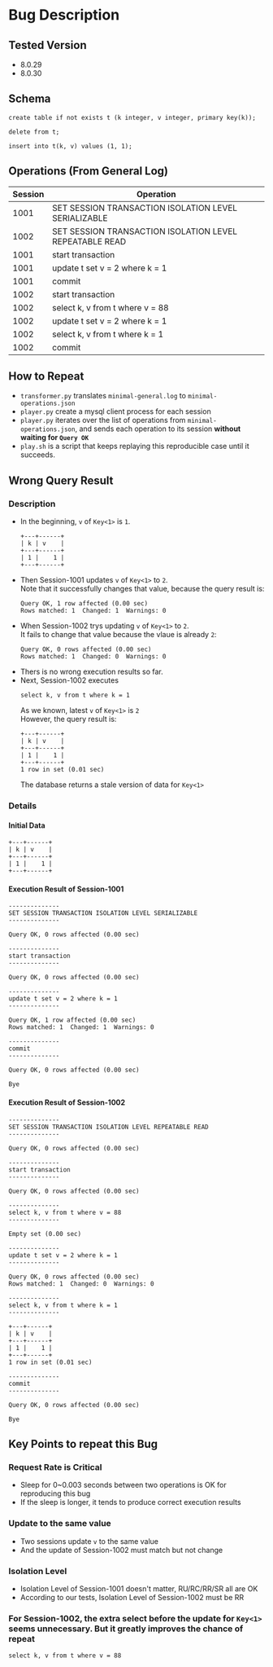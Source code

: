 # Bug Description

## Tested Version
- 8.0.29
- 8.0.30

## Schema
```
create table if not exists t (k integer, v integer, primary key(k));

delete from t;

insert into t(k, v) values (1, 1);
```

## Operations (From General Log)
| Session | Operation                                               |
| ------- | ------------------------------------------------------- |
| 1001    | SET SESSION TRANSACTION ISOLATION LEVEL SERIALIZABLE    |
| 1002    | SET SESSION TRANSACTION ISOLATION LEVEL REPEATABLE READ |
| 1001    | start transaction                                       |
| 1001    | update t set v = 2 where k = 1                          |
| 1001    | commit                                                  |
| 1002    | start transaction                                       |
| 1002    | select k, v from t where v = 88                         |
| 1002    | update t set v = 2 where k = 1                          |
| 1002    | select k, v from t where k = 1                          |
| 1002    | commit                                                  |

## How to Repeat

- `transformer.py` translates `minimal-general.log` to `minimal-operations.json`
- `player.py` create a mysql client process for each session
- `player.py` iterates over the list of operations from `minimal-operations.json`, and sends each operation to its session **without waiting for `Query OK`**
- `play.sh` is a script that keeps replaying this reproducible case until it succeeds.

## Wrong Query Result

### Description

- In the beginning, `v` of `Key<1>` is `1`.
  ```
  +---+------+
  | k | v    |
  +---+------+
  | 1 |    1 |
  +---+------+
  ```
- Then Session-1001 updates `v` of `Key<1>` to `2`.  
  Note that it successfully changes that value, because the query result is: 
  ```
  Query OK, 1 row affected (0.00 sec)
  Rows matched: 1  Changed: 1  Warnings: 0
  ```
- When Session-1002 trys updating `v` of `Key<1>` to `2`.  
  It fails to change that value because the vlaue is already `2`:
  ```
  Query OK, 0 rows affected (0.00 sec)
  Rows matched: 1  Changed: 0  Warnings: 0
  ```
- Thers is no wrong execution results so far.
- Next, Session-1002 executes
  ```
  select k, v from t where k = 1
  ```
  As we known, latest `v` of `Key<1>` is `2`  
  However, the query result is:
  ```
  +---+------+
  | k | v    |
  +---+------+
  | 1 |    1 |
  +---+------+
  1 row in set (0.01 sec)
  ```
  The database returns a stale version of data for `Key<1>`

### Details

#### Initial Data
```
+---+------+
| k | v    |
+---+------+
| 1 |    1 |
+---+------+
```

#### Execution Result of Session-1001
```
--------------
SET SESSION TRANSACTION ISOLATION LEVEL SERIALIZABLE
--------------

Query OK, 0 rows affected (0.00 sec)

--------------
start transaction
--------------

Query OK, 0 rows affected (0.00 sec)

--------------
update t set v = 2 where k = 1
--------------

Query OK, 1 row affected (0.00 sec)
Rows matched: 1  Changed: 1  Warnings: 0

--------------
commit
--------------

Query OK, 0 rows affected (0.00 sec)

Bye

```

#### Execution Result of Session-1002


```
--------------
SET SESSION TRANSACTION ISOLATION LEVEL REPEATABLE READ
--------------

Query OK, 0 rows affected (0.00 sec)

--------------
start transaction
--------------

Query OK, 0 rows affected (0.00 sec)

--------------
select k, v from t where v = 88
--------------

Empty set (0.00 sec)

--------------
update t set v = 2 where k = 1
--------------

Query OK, 0 rows affected (0.00 sec)
Rows matched: 1  Changed: 0  Warnings: 0

--------------
select k, v from t where k = 1
--------------

+---+------+
| k | v    |
+---+------+
| 1 |    1 |
+---+------+
1 row in set (0.01 sec)

--------------
commit
--------------

Query OK, 0 rows affected (0.00 sec)

Bye

```
   

## Key Points to repeat this Bug

### Request Rate is Critical  
- Sleep for 0~0.003 seconds between two operations is OK for reproducing this bug
- If the sleep is longer, it tends to produce correct execution results
  
### Update to the same value
- Two sessions update `v` to the same value
- And the update of Session-1002 must match but not change  
  
### Isolation Level  
- Isolation Level of Session-1001 doesn't matter, RU/RC/RR/SR all are OK
- According to our tests, Isolation Level of Session-1002 must be RR

### For Session-1002, the extra select before the update for `Key<1>` seems unnecessary. But it greatly improves the chance of repeat  
```
select k, v from t where v = 88
```